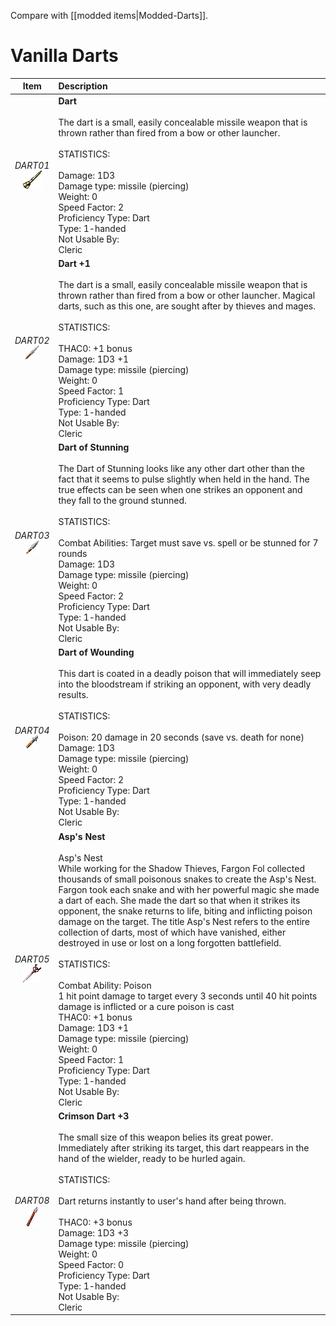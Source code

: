 Compare with [[modded items|Modded-Darts]].


# Vanilla Darts
| Item | Description |
| :-------: | :-------  |
| *DART01*<br />![Icon](Item-Descriptions/Vanilla/Images/DART01.png "Dart") | **Dart**<br /><br />The dart is a small, easily concealable missile weapon that is thrown rather than fired from a bow or other launcher. <br /><br />STATISTICS:<br /><br />Damage:  1D3<br />Damage type:  missile (piercing)<br />Weight: 0<br />Speed Factor: 2<br />Proficiency Type: Dart<br />Type:  1-handed<br />Not Usable By:<br /> Cleric|
| *DART02*<br />![Icon](Item-Descriptions/Vanilla/Images/DART02.png "Dart +1") | **Dart +1**<br /><br />The dart is a small, easily concealable missile weapon that is thrown rather than fired from a bow or other launcher.  Magical darts, such as this one, are sought after by thieves and mages.<br /><br />STATISTICS:<br /><br />THAC0:  +1 bonus<br />Damage:  1D3 +1<br />Damage type:  missile (piercing)<br />Weight: 0<br />Speed Factor: 1<br />Proficiency Type: Dart<br />Type:  1-handed<br />Not Usable By:<br /> Cleric|
| *DART03*<br />![Icon](Item-Descriptions/Vanilla/Images/DART03.png "Dart of Stunning") | **Dart of Stunning**<br /><br />The Dart of Stunning looks like any other dart other than the fact that it seems to pulse slightly when held in the hand.  The true effects can be seen when one strikes an opponent and they fall to the ground stunned.<br /><br />STATISTICS:<br /><br />Combat Abilities:  Target must save vs. spell or be stunned for 7 rounds<br />Damage:  1D3<br />Damage type:  missile (piercing)<br />Weight: 0<br />Speed Factor: 2<br />Proficiency Type: Dart<br />Type:  1-handed<br />Not Usable By:<br /> Cleric<br />|
| *DART04*<br />![Icon](Item-Descriptions/Vanilla/Images/DART04.png "Dart of Wounding") | **Dart of Wounding**<br /><br />This dart is coated in a deadly poison that will immediately seep into the bloodstream if striking an opponent, with very deadly results.<br /><br />STATISTICS:<br /><br />Poison:  20 damage in 20 seconds (save vs. death for none)<br />Damage:  1D3<br />Damage type:  missile (piercing)<br />Weight: 0<br />Speed Factor: 2<br />Proficiency Type: Dart<br />Type:  1-handed<br />Not Usable By:<br /> Cleric|
| *DART05*<br />![Icon](Item-Descriptions/Vanilla/Images/DART05.png "Asp's Nest") | **Asp's Nest**<br /><br />Asp's Nest<br />While working for the Shadow Thieves, Fargon Fol collected thousands of small poisonous snakes to create the Asp's Nest.  Fargon took each snake and with her powerful magic she made a dart of each.  She made the dart so that when it strikes its opponent, the snake returns to life, biting and inflicting poison damage on the target. The title Asp's Nest refers to the entire collection of darts, most of which have vanished, either destroyed in use or lost on a long forgotten battlefield.<br /><br />STATISTICS:<br /><br />Combat Ability: Poison<br />1 hit point damage to target every 3 seconds until 40 hit points damage is inflicted or a cure poison is cast<br />THAC0: +1 bonus<br />Damage:  1D3 +1<br />Damage type:  missile (piercing)<br />Weight: 0<br />Speed Factor: 1<br />Proficiency Type: Dart<br />Type:  1-handed<br />Not Usable By:<br /> Cleric|
| *DART08*<br />![Icon](Item-Descriptions/Vanilla/Images/DART08.png "Crimson Dart +3") | **Crimson Dart +3**<br /><br />The small size of this weapon belies its great power.  Immediately after striking its target, this dart reappears in the hand of the wielder, ready to be hurled again.<br /><br />STATISTICS:<br /><br />Dart returns instantly to user's hand after being thrown.<br /><br />THAC0: +3 bonus<br />Damage:  1D3 +3<br />Damage type:  missile (piercing)<br />Weight: 0<br />Speed Factor: 0<br />Proficiency Type: Dart<br />Type:  1-handed<br />Not Usable By:<br /> Cleric|
